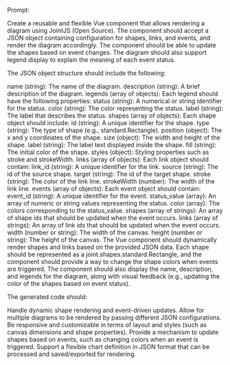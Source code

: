 Prompt:

Create a reusable and flexible Vue component that allows rendering a diagram using JointJS (Open Source). The component should accept a JSON object containing configuration for shapes, links, and events, and render the diagram accordingly. The component should be able to update the shapes based on event changes. The diagram should also support legend display to explain the meaning of each event status.

The JSON object structure should include the following:

name (string): The name of the diagram.
description (string): A brief description of the diagram.
legends (array of objects): Each legend should have the following properties:
status (string): A numerical or string identifier for the status.
color (string): The color representing the status.
label (string): The label that describes the status.
shapes (array of objects): Each shape object should include:
id (string): A unique identifier for the shape.
type (string): The type of shape (e.g., standard.Rectangle).
position (object): The x and y coordinates of the shape.
size (object): The width and height of the shape.
label (string): The label text displayed inside the shape.
fill (string): The initial color of the shape.
styles (object): Styling properties such as stroke and strokeWidth.
links (array of objects): Each link object should contain:
link_id (string): A unique identifier for the link.
source (string): The id of the source shape.
target (string): The id of the target shape.
stroke (string): The color of the link line.
strokeWidth (number): The width of the link line.
events (array of objects): Each event object should contain:
event_id (string): A unique identifier for the event.
status_value (array): An array of numeric or string values representing the status.
color (array): The colors corresponding to the status_value.
shapes (array of strings): An array of shape ids that should be updated when the event occurs.
links (array of strings): An array of link ids that should be updated when the event occurs.
width (number or string): The width of the canvas.
height (number or string): The height of the canvas.
The Vue component should dynamically render shapes and links based on the provided JSON data. Each shape should be represented as a joint.shapes.standard.Rectangle, and the component should provide a way to change the shape colors when events are triggered. The component should also display the name, description, and legends for the diagram, along with visual feedback (e.g., updating the color of the shapes based on event status).

The generated code should:

Handle dynamic shape rendering and event-driven updates.
Allow for multiple diagrams to be rendered by passing different JSON configurations.
Be responsive and customizable in terms of layout and styles (such as canvas dimensions and shape properties).
Provide a mechanism to update shapes based on events, such as changing colors when an event is triggered.
Support a flexible chart definition in JSON format that can be processed and saved/exported for rendering.
